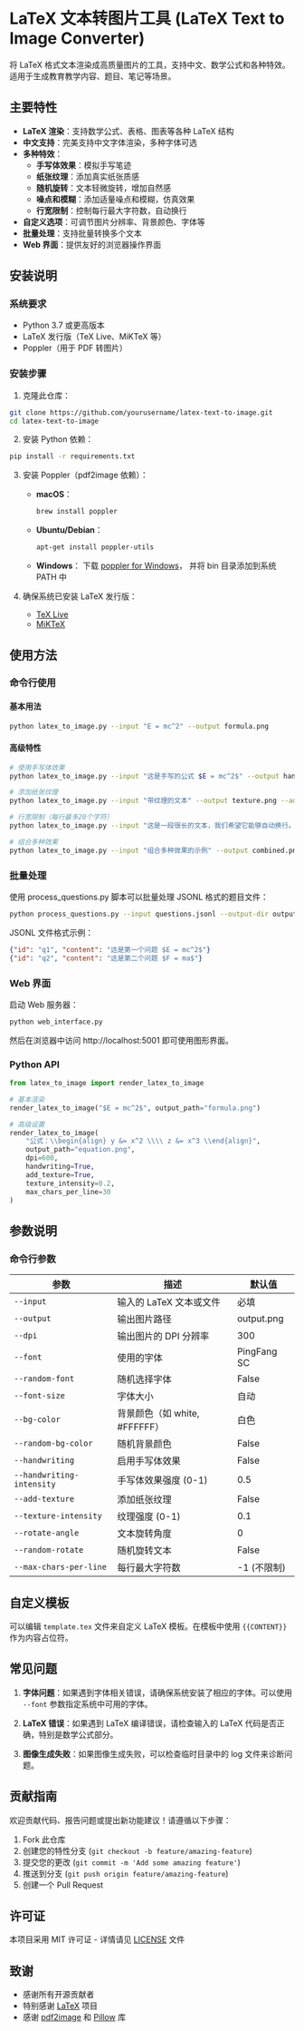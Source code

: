 # LaTeX 文本转图片工具 (LaTeX Text to Image Converter)

将 LaTeX 格式文本渲染成高质量图片的工具，支持中文、数学公式和各种特效。适用于生成教育教学内容、题目、笔记等场景。

## 主要特性

- **LaTeX 渲染**：支持数学公式、表格、图表等各种 LaTeX 结构
- **中文支持**：完美支持中文字体渲染，多种字体可选
- **多种特效**：
  - **手写体效果**：模拟手写笔迹
  - **纸张纹理**：添加真实纸张质感
  - **随机旋转**：文本轻微旋转，增加自然感
  - **噪点和模糊**：添加适量噪点和模糊，仿真效果
  - **行宽限制**：控制每行最大字符数，自动换行
- **自定义选项**：可调节图片分辨率、背景颜色、字体等
- **批量处理**：支持批量转换多个文本
- **Web 界面**：提供友好的浏览器操作界面

## 安装说明

### 系统要求

- Python 3.7 或更高版本
- LaTeX 发行版（TeX Live、MiKTeX 等）
- Poppler（用于 PDF 转图片）

### 安装步骤

1. 克隆此仓库：

```bash
git clone https://github.com/yourusername/latex-text-to-image.git
cd latex-text-to-image
```

2. 安装 Python 依赖：

```bash
pip install -r requirements.txt
```

3. 安装 Poppler（pdf2image 依赖）：

   - **macOS**：
     ```bash
     brew install poppler
     ```

   - **Ubuntu/Debian**：
     ```bash
     apt-get install poppler-utils
     ```

   - **Windows**：
     下载 [poppler for Windows](https://github.com/oschwartz10612/poppler-windows/releases/)，
     并将 bin 目录添加到系统 PATH 中

4. 确保系统已安装 LaTeX 发行版：
   - [TeX Live](https://www.tug.org/texlive/)
   - [MiKTeX](https://miktex.org/)

## 使用方法

### 命令行使用

#### 基本用法

```bash
python latex_to_image.py --input "E = mc^2" --output formula.png
```

#### 高级特性

```bash
# 使用手写体效果
python latex_to_image.py --input "这是手写的公式 $E = mc^2$" --output handwriting.png --handwriting

# 添加纸张纹理
python latex_to_image.py --input "带纹理的文本" --output texture.png --add-texture

# 行宽限制（每行最多20个字符）
python latex_to_image.py --input "这是一段很长的文本，我们希望它能够自动换行。" --output line_wrap.png --max-chars-per-line 20

# 组合多种效果
python latex_to_image.py --input "组合多种效果的示例" --output combined.png --handwriting --add-texture --rotate-angle 1
```

### 批量处理

使用 process_questions.py 脚本可以批量处理 JSONL 格式的题目文件：

```bash
python process_questions.py --input questions.jsonl --output-dir output_images
```

JSONL 文件格式示例：
```json
{"id": "q1", "content": "这是第一个问题 $E = mc^2$"}
{"id": "q2", "content": "这是第二个问题 $F = ma$"}
```

### Web 界面

启动 Web 服务器：

```bash
python web_interface.py
```

然后在浏览器中访问 http://localhost:5001 即可使用图形界面。

### Python API

```python
from latex_to_image import render_latex_to_image

# 基本渲染
render_latex_to_image("$E = mc^2$", output_path="formula.png")

# 高级设置
render_latex_to_image(
    "公式：\\begin{align} y &= x^2 \\\\ z &= x^3 \\end{align}",
    output_path="equation.png",
    dpi=600,
    handwriting=True,
    add_texture=True,
    texture_intensity=0.2,
    max_chars_per_line=30
)
```

## 参数说明

### 命令行参数

| 参数 | 描述 | 默认值 |
|------|------|--------|
| `--input` | 输入的 LaTeX 文本或文件 | 必填 |
| `--output` | 输出图片路径 | output.png |
| `--dpi` | 输出图片的 DPI 分辨率 | 300 |
| `--font` | 使用的字体 | PingFang SC |
| `--random-font` | 随机选择字体 | False |
| `--font-size` | 字体大小 | 自动 |
| `--bg-color` | 背景颜色（如 white, #FFFFFF） | 白色 |
| `--random-bg-color` | 随机背景颜色 | False |
| `--handwriting` | 启用手写体效果 | False |
| `--handwriting-intensity` | 手写体效果强度 (0-1) | 0.5 |
| `--add-texture` | 添加纸张纹理 | False |
| `--texture-intensity` | 纹理强度 (0-1) | 0.1 |
| `--rotate-angle` | 文本旋转角度 | 0 |
| `--random-rotate` | 随机旋转文本 | False |
| `--max-chars-per-line` | 每行最大字符数 | -1 (不限制) |

## 自定义模板

可以编辑 `template.tex` 文件来自定义 LaTeX 模板。在模板中使用 `{{CONTENT}}` 作为内容占位符。

## 常见问题

1. **字体问题**：如果遇到字体相关错误，请确保系统安装了相应的字体。可以使用 `--font` 参数指定系统中可用的字体。

2. **LaTeX 错误**：如果遇到 LaTeX 编译错误，请检查输入的 LaTeX 代码是否正确，特别是数学公式部分。

3. **图像生成失败**：如果图像生成失败，可以检查临时目录中的 log 文件来诊断问题。

## 贡献指南

欢迎贡献代码、报告问题或提出新功能建议！请遵循以下步骤：

1. Fork 此仓库
2. 创建您的特性分支 (`git checkout -b feature/amazing-feature`)
3. 提交您的更改 (`git commit -m 'Add some amazing feature'`)
4. 推送到分支 (`git push origin feature/amazing-feature`)
5. 创建一个 Pull Request

## 许可证

本项目采用 MIT 许可证 - 详情请见 [LICENSE](LICENSE) 文件

## 致谢

- 感谢所有开源贡献者
- 特别感谢 [LaTeX](https://www.latex-project.org/) 项目
- 感谢 [pdf2image](https://github.com/Belval/pdf2image) 和 [Pillow](https://python-pillow.org/) 库 